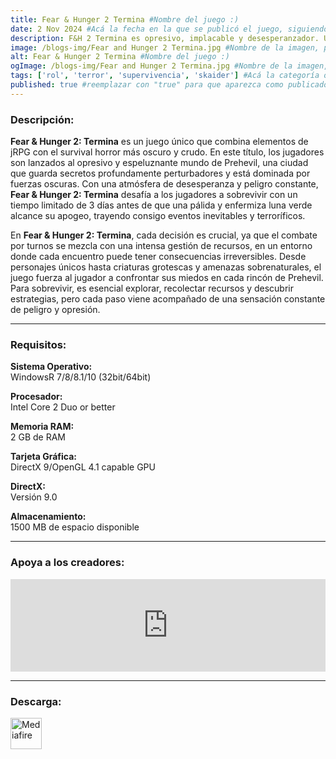 ```yaml
---
title: Fear & Hunger 2 Termina #Nombre del juego :)
date: 2 Nov 2024 #Acá la fecha en la que se publicó el juego, siguiendo este formato: Dia "30", Mes "Oct", Año "2024" = como debe quedar: 30 Oct 2024
description: F&H 2 Termina es opresivo, implacable y desesperanzador. Una mezcla de jRPG y survival horror. Combate por turnos combinado con gestión de recursos. Tienes 3 días para explorar el siniestro pueblo de Prehevil y descubrir sus oscuros secretos. 3 días hasta que la luna pálida y enfermizamente verde llegue a su punto máximo. #Acá una mini descripción del juego
image: /blogs-img/Fear and Hunger 2 Termina.jpg #Nombre de la imagen, por lo general es exactamente el mismo nombre que el juego excluyendo lo ":" (Dos puntos)
alt: Fear & Hunger 2 Termina #Nombre del juego :)
ogImage: /blogs-img/Fear and Hunger 2 Termina.jpg #Nombre de la imagen, por lo general es exactamente el mismo nombre que el juego excluyendo lo ":" (Dos puntos)
tags: ['rol', 'terror', 'supervivencia', 'skaider'] #Acá la categoría o categorías del juego, si es más de una se coloca en este formato: ['categoría1', 'categoría2']
published: true #reemplazar con "true" para que aparezca como publicado
---
```


<!--En VSCode seleccionando una palabra, por ejemplo: "Fear & Hunger 2 Termina" y apretando Ctrl+F2 se seleccionan todas las palabras iguales-->

### Descripción:
**Fear & Hunger 2: Termina** es un juego único que combina elementos de jRPG con el survival horror más oscuro y crudo. En este título, los jugadores son lanzados al opresivo y espeluznante mundo de Prehevil, una ciudad que guarda secretos profundamente perturbadores y está dominada por fuerzas oscuras. Con una atmósfera de desesperanza y peligro constante, **Fear & Hunger 2: Termina** desafía a los jugadores a sobrevivir con un tiempo limitado de 3 días antes de que una pálida y enfermiza luna verde alcance su apogeo, trayendo consigo eventos inevitables y terroríficos.

En **Fear & Hunger 2: Termina**, cada decisión es crucial, ya que el combate por turnos se mezcla con una intensa gestión de recursos, en un entorno donde cada encuentro puede tener consecuencias irreversibles. Desde personajes únicos hasta criaturas grotescas y amenazas sobrenaturales, el juego fuerza al jugador a confrontar sus miedos en cada rincón de Prehevil. Para sobrevivir, es esencial explorar, recolectar recursos y descubrir estrategias, pero cada paso viene acompañado de una sensación constante de peligro y opresión.

<!--Prompt para Chat-GPT: Hazme una descripción para el juego "Fear & Hunger 2 Termina" y cada que menciones "Fear & Hunger 2 Termina" ponlo en negrita -->

---

### Requisitos:
**Sistema Operativo:**  
WindowsR 7/8/8.1/10 (32bit/64bit)

**Procesador:**  
Intel Core 2 Duo or better

**Memoria RAM:**  
2 GB de RAM

**Tarjeta Gráfica:**  
DirectX 9/OpenGL 4.1 capable GPU

**DirectX:**  
Versión 9.0

**Almacenamiento:**  
1500 MB de espacio disponible

<!--Si falta o sobra un requisito se quita o se agrega manteniendo el mismo formato-->

---

### Apoya a los creadores:
<iframe src="https://store.steampowered.com/widget/2171440/" frameborder="0" style="background-color: transparent; width: 100% !important; aspect-ratio: 646 / 190;"></iframe>

<!--Reemplazar los numeros (AppID) del juego (en este caso 2668510) por el numero (AppID) correspondiente con el juego a publicar-->
<!--El AppID se encuentra en la URL del Juego en Steam-->

---

### Descarga:

[<img src="https://gist.github.com/cxmeel/0dbc95191f239b631c3874f4ccf114e2/raw/download.svg" alt="Mediafire" height="50" />](https://www.mediafire.com/file/ri9yrtz4eqeu2o0/Fear_%2526_Hunger_2_Termina_-_By_Nicolhetti_Projects.zip/file)

<!-- # se debe reemplazar por el link de descarga-->

<!--NOMBRE-DEL-SERVICIO se debe reemplazar por el servicio donde está subido el juego-->